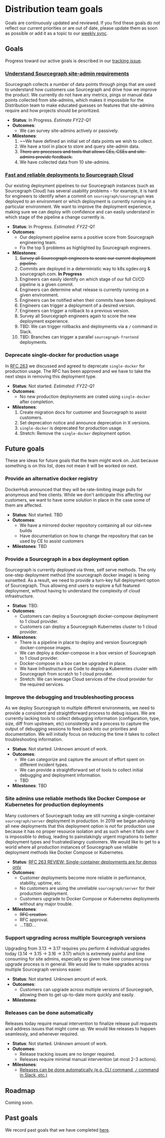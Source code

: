 # Distribution team goals

Goals are continuously updated and reviewed. If you find these goals do not reflect our current priorities or are out of date, please update them as soon as possible or add it as a topic to our [weekly sync](recurring_processes.md#weekly-distribution-team-sync).

## Goals

Progress toward our active goals is described in our [tracking issue](https://github.com/sourcegraph/sourcegraph/issues?q=is%3Aopen+is%3Aissue+label%3Atracking+label%3Ateam%2Fdistribution).

### [Understand Sourcegraph site-admin requirements](https://github.com/orgs/sourcegraph/projects/143)

Sourcegraph collects a number of data points through pings that are used to understand how customers use Sourcegraph and drive how we improve the product. We currently do not have any metrics, pings or manual data points collected from site-admins, which makes it impossible for the Distribution team to make educated guesses on features that site-admins require and how projects should be prioritized.

- **Status**: In Progress. _Estimate FY22-Q1_
- **Outcomes**:
  - We can survey site-admins actively or passively.
- **Milestones**:
  1. ~~We have defined an initial set of data points we wish to collect.
  1. We have a tool in place to store and query site-admin data.
  1. ~~There are processes and tools that allows CEs, CSEs and site-admins provide feedback.~~
  1. We have collected data from 10 site-admins.

### [Fast and reliable deployments to Sourcegraph Cloud](https://github.com/orgs/sourcegraph/projects/96)

Our existing deployment pipelines to our Sourcegraph instances (such as Sourcegraph Cloud) has several usability problems - for example, it is hard for engineers to identify when a commit on `sourcegraph/sourcegraph` was deployed to an environment or which deployment is currently running in a particular environment. We want to improve the deployment experience, making sure we can deploy with confidence and can easily understand in which stage of the pipeline a change currently is.

- **Status**: In Progress. _Estimated: FY22-Q1_
- **Outcomes**:
  - Our deployment pipeline earns a positive score from Sourcegraph engineering team.
  - Fix the top 5 problems as highlighted by Sourcegraph engineers.
- **Milestones**:
  1. ~~Survey all Sourcegraph engineers to score our current deployment pipeline.~~
  1. Commits are deployed in a deterministic way to k8s.sgdev.org & sourcegraph.com. **In Progress**
  1. Engineers can easily identify on which stage of our full CI/CD pipeline is a given commit.
  1. Engineers can determine what release is currently running on a given environment.
  1. Engineers can be notified when their commits have been deployed.
  1. Engineers can trigger a deployment of a desired version.
  1. Engineers can trigger a rollback to a previous version.
  1. Survey all Sourcegraph engineers again to score the new deployment experience.
  1. TBD: We can trigger rollbacks and deployments via a `/` command in Slack.
  1. TBD: Branches can trigger a parallel `sourcegraph-frontend` deployments.

### Deprecate single-docker for production usage

In [RFC 263](https://docs.google.com/document/d/1GPypas4ZUZIw346EcNDM1up2OOQFyPpEzA3-0glPEMY/edit#) we discussed and agreed to deprecate `single-docker` for production usage. The RFC has been approved and we have to take the next steps in removing this deployment type.

- **Status**: Not started. _Estimated: FY22-Q1_
- **Outcomes**:
  - No new production deployments are crated using `single-docker` after completion.
- **Milestones**:
  1. Create migration docs for customer and Sourcegraph to assist customers.
  1. Set deprecation notice and announce deprecation in X versions.
  1. `single-docker` is deprecated for production usage.
  1. Stretch: Remove the `single-docker` deployment option.

## Future goals

These are ideas for future goals that the team might work on. Just because something is on this list, does not mean it will be worked on next.

### Provide an alternative docker registry

DockerHub announced that they will be rate-limiting image pulls for anonymous and free clients. While we don't anticipate this affecting our customers, we want to have some solution in place in the case some of them are affected.

- **Status**: Not started. TBD
- **Outcomes**:
  - We have a mirrored docker repository containing all our old+new builds
  - Have documentation on how to change the repository that can be used by CE to assist customers
- **Milestones**: TBD

### Provide a Sourcegraph in a box deployment option

Sourcegraph is currently deployed via three, self serve methods. The only one-step deployment method (the sourcegraph docker image) is being sunsetted. As a result, we need to provide a turn-key full deployment option of Sourcegraph. Thus allowing end users to explore a full featured deployment, without having to understand the complexity of cloud infrastructure.

- **Status**: TBD.
- **Outcomes**:
  - Customers can deploy a Sourcegraph docker-compose deployment to 1 cloud provider.
  - Customers can deploy a Sourcegraph Kubernetes cluster to 1 cloud provider.
- **Milestones**:
  - There is a pipeline in place to deploy and version Sourcegraph docker-compose images.
  - We can deploy a docker-compose in a box version of Sourcegraph to 1 cloud provider.
  - Docker-compose in a box can be upgraded in place.
  - We have Infrastructure as Code to deploy a Kuberentes cluster with Sourcegraph from scratch to 1 cloud provider.
  - Stretch: We can leverage Cloud services of the cloud provider for the required services.

### Improve the debugging and troubleshooting process

As we deploy Sourcegraph to multiple different environments, we need to provide a consistent and straightforward process to debug issues. We are currently lacking tools to collect debugging information (configuration, type, size, diff from upstream, etc) consistently and a process to capture the output of debugging sessions to feed back into our priorities and documentation.
We will initially focus on reducing the time it takes to collect troubleshooting information.

- **Status**: Not started. Unknown amount of work.
- **Outcomes**:
  - We can categorize and capture the amount of effort spent on different incident types.
  - We can provide a straightforward set of tools to collect initial debugging and deployment information.
  - TBD
- **Milestones**: TBD

### Site admins use reliable methods like Docker Compose or Kubernetes for production deployments

Many customers of Sourcegraph today are still running a single-container `sourcegraph/server` deployment in production. In 2019 we began advising all new deployments that this deployment option is _not_ for production use because it has no proper resource isolation and as such when it falls over it is impossible to debug, leading to painstakingly urgent migrations to better deployment types and frustrated/angry customers. We would like to get to a world where all production instances of Sourcegraph use reliable deployment methods like Docker Compose or Kubernetes.

- **Status**: [RFC 263 REVIEW: Single-container deployments are for demos only](https://docs.google.com/document/d/1GPypas4ZUZIw346EcNDM1up2OOQFyPpEzA3-0glPEMY/edit)
- **Outcomes**:
  - Customer deployments become more reliable in performance, stability, uptime, etc.
  - No customers are using the unreliable `sourcegraph/server` for their production deployment.
  - Customers upgrade to Docker Compose or Kubernetes deployments without any major trouble.
- **Milestones**:
  - ~~RFC creation.~~
  - RFC approval.
  - ...TBD...

### Support upgrading across multiple Sourcegraph versions

Upgrading from 3.13 -> 3.17 requires you perform 4 individual upgrades today (3.14 -> 3.15 -> 3.16 -> 3.17) which is extremely painful and time consuming for site admins, especially so given how time consuming our upgrade process is in general. We would like to make upgrades across multiple Sourcegraph versions easier.

- **Status**: Not started. Unknown amount of work.
- **Outcomes**:
  - Customers can upgrade across multiple versions of Sourcegraph, allowing them to get up-to-date more quickly and easily.
- **Milestones**:

### Releases can be done automatically

Releases today require manual intervention to finalize release pull requests and address issues that might come up.
We would like releases to happen seamlessly, and whenever required.

- **Status**: Not started. Unknown amount of work.
- **Outcomes**:
  - Release tracking issues are no longer required.
  - Releases require minimal manual intervention (at most 2-3 actions).
- **Milestones**:
  - [Releases can be done automatically (e.g. CLI command, `/` command in Slack, etc.)](https://github.com/orgs/sourcegraph/projects/131)

## Roadmap

Coming soon.

## Past goals

We record past goals that we have completed [here](goals_completed.md).
